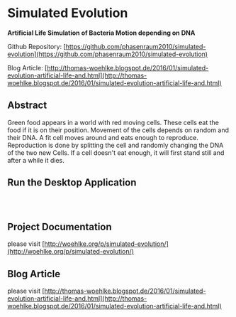 Simulated Evolution
===================

**Artificial Life Simulation of Bacteria Motion depending on DNA**

Github Repository: [https://github.com/phasenraum2010/simulated-evolution](https://github.com/phasenraum2010/simulated-evolution)

Blog Article: [http://thomas-woehlke.blogspot.de/2016/01/simulated-evolution-artificial-life-and.html](http://thomas-woehlke.blogspot.de/2016/01/simulated-evolution-artificial-life-and.html)


Abstract
--------

Green food appears in a world with red moving cells. These cells eat the food if it is on their position.
Movement of the cells depends on random and their DNA. A fit cell moves around and eats enough to reproduce.
Reproduction is done by splitting the cell and randomly changing the DNA of the two new Cells.
If a cell doesn't eat enough, it will first stand still and after a while it dies.

Run the Desktop Application
---------------------------

```git clone [https://github.com/phasenraum2010/simulated-evolution.git](https://github.com/phasenraum2010/simulated-evolution.git)
```

```cd simulated-evolution
```

```mvn clean install exec:java
```

Project Documentation
---------------------
please visit [http://woehlke.org/p/simulated-evolution/](http://woehlke.org/p/simulated-evolution/)

Blog Article
------------
please visit [http://thomas-woehlke.blogspot.de/2016/01/simulated-evolution-artificial-life-and.html](http://thomas-woehlke.blogspot.de/2016/01/simulated-evolution-artificial-life-and.html)
